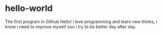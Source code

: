 # hello-world
The first program in Github
Hello! i love programming and learn new thinks, i know i need to improve myself soo i try to be better day after day.

